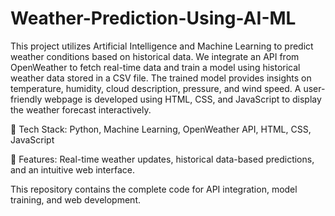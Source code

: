 # Weather-Prediction-Using-AI-ML
This project utilizes Artificial Intelligence and Machine Learning to predict weather conditions based on historical data. We integrate an API from OpenWeather to fetch real-time data and train a model using historical weather data stored in a CSV file. The trained model provides insights on temperature, humidity, cloud description, pressure, and wind speed. A user-friendly webpage is developed using HTML, CSS, and JavaScript to display the weather forecast interactively.

🔹 Tech Stack: Python, Machine Learning, OpenWeather API, HTML, CSS, JavaScript

🔹 Features: Real-time weather updates, historical data-based predictions, and an intuitive web interface.

This repository contains the complete code for API integration, model training, and web development.
